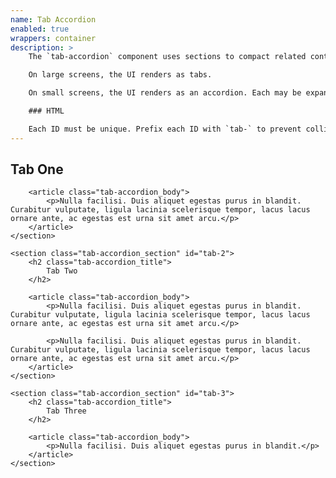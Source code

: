 ```yaml
---
name: Tab Accordion
enabled: true
wrappers: container
description: >
    The `tab-accordion` component uses sections to compact related content.

    On large screens, the UI renders as tabs.

    On small screens, the UI renders as an accordion. Each may be expanded independently.

    ### HTML

    Each ID must be unique. Prefix each ID with `tab-` to prevent collisions with other IDs on the page.
---
```


<div class="tab-accordion">
    <section class="tab-accordion_section" id="tab-1">
        <h2 class="tab-accordion_title">
            Tab One
        </h2>

        <article class="tab-accordion_body">
            <p>Nulla facilisi. Duis aliquet egestas purus in blandit. Curabitur vulputate, ligula lacinia scelerisque tempor, lacus lacus ornare ante, ac egestas est urna sit amet arcu.</p>
        </article>
    </section>

    <section class="tab-accordion_section" id="tab-2">
        <h2 class="tab-accordion_title">
            Tab Two
        </h2>

        <article class="tab-accordion_body">
            <p>Nulla facilisi. Duis aliquet egestas purus in blandit. Curabitur vulputate, ligula lacinia scelerisque tempor, lacus lacus ornare ante, ac egestas est urna sit amet arcu.</p>

            <p>Nulla facilisi. Duis aliquet egestas purus in blandit. Curabitur vulputate, ligula lacinia scelerisque tempor, lacus lacus ornare ante, ac egestas est urna sit amet arcu.</p>
        </article>
    </section>

    <section class="tab-accordion_section" id="tab-3">
        <h2 class="tab-accordion_title">
            Tab Three
        </h2>

        <article class="tab-accordion_body">
            <p>Nulla facilisi. Duis aliquet egestas purus in blandit.</p>
        </article>
    </section>
</div>
